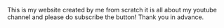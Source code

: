 This is my website created by me from scratch it is all about my youtube channel and please do subscribe the button! Thank you in advance.
